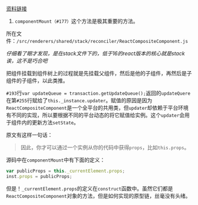 [资料链接](https://bogdan-lyashenko.github.io/Under-the-hood-ReactJS/stack/languages/chinese/book/Part-3.html)

1. `componentMount（#177）`这个方法是极其重要的方法。

所在文件：`/src/renderers/shared/stack/reconciler/ReactCompositeComponent.js`

*仔细看了眼才发现，是在stack文件下的，低于16的react版本的核心就是stack诶，这不是巧合吧*

把组件挂载到组件树上的过程就是先挂载父组件，然后是他的子组件，再然后是子组件的子组件，以此类推。

`#193`行`var updateQueue = transaction.getUpdateQueue();`返回的`updateQuere`在第`#255`行赋给了`this._instance.updater`。赋值的原因是因为`ReactCompositeComponent`是一个全平台的共用类，但`updater`却依赖于平台环境有不同的实现，所以要根据不同的平台动态的将它赋值给实例。这个`updater`会用于组件内的更新方法`setState`。

原文有这样一句话：
> 因此，你才可以通过一个实例从你的代码中获得`props`，比如`this.props`。

源码中在`componentMount`中有下面的定义：
```js
var publicProps = this._currentElement.props;
inst.props = publicProps;
```

但是！`_currentElement.props`的定义在`construct`函数中。虽然它们都是`ReactCompositeComponent`对象的方法，但是如何实现的原型链，丝毫没有头绪。

